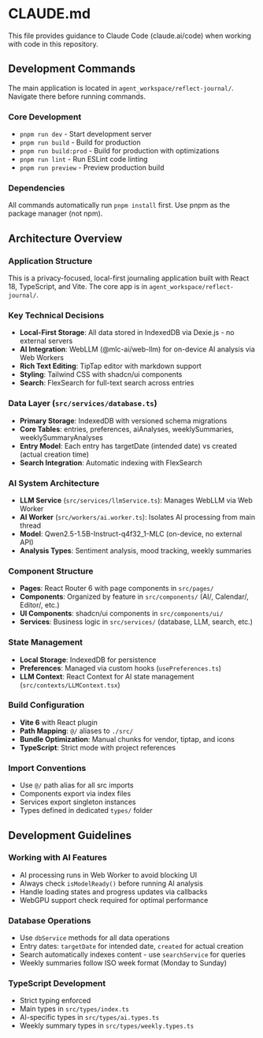 # CLAUDE.md

This file provides guidance to Claude Code (claude.ai/code) when working with code in this repository.

## Development Commands

The main application is located in `agent_workspace/reflect-journal/`. Navigate there before running commands.

### Core Development
- `pnpm run dev` - Start development server
- `pnpm run build` - Build for production  
- `pnpm run build:prod` - Build for production with optimizations
- `pnpm run lint` - Run ESLint code linting
- `pnpm run preview` - Preview production build

### Dependencies
All commands automatically run `pnpm install` first. Use pnpm as the package manager (not npm).

## Architecture Overview

### Application Structure
This is a privacy-focused, local-first journaling application built with React 18, TypeScript, and Vite. The core app is in `agent_workspace/reflect-journal/`.

### Key Technical Decisions
- **Local-First Storage**: All data stored in IndexedDB via Dexie.js - no external servers
- **AI Integration**: WebLLM (@mlc-ai/web-llm) for on-device AI analysis via Web Workers
- **Rich Text Editing**: TipTap editor with markdown support
- **Styling**: Tailwind CSS with shadcn/ui components
- **Search**: FlexSearch for full-text search across entries

### Data Layer (`src/services/database.ts`)
- **Primary Storage**: IndexedDB with versioned schema migrations
- **Core Tables**: entries, preferences, aiAnalyses, weeklySummaries, weeklySummaryAnalyses
- **Entry Model**: Each entry has targetDate (intended date) vs created (actual creation time)
- **Search Integration**: Automatic indexing with FlexSearch

### AI System Architecture
- **LLM Service** (`src/services/llmService.ts`): Manages WebLLM via Web Worker
- **AI Worker** (`src/workers/ai.worker.ts`): Isolates AI processing from main thread
- **Model**: Qwen2.5-1.5B-Instruct-q4f32_1-MLC (on-device, no external API)
- **Analysis Types**: Sentiment analysis, mood tracking, weekly summaries

### Component Structure
- **Pages**: React Router 6 with page components in `src/pages/`
- **Components**: Organized by feature in `src/components/` (AI/, Calendar/, Editor/, etc.)
- **UI Components**: shadcn/ui components in `src/components/ui/`
- **Services**: Business logic in `src/services/` (database, LLM, search, etc.)

### State Management
- **Local Storage**: IndexedDB for persistence
- **Preferences**: Managed via custom hooks (`usePreferences.ts`)
- **LLM Context**: React Context for AI state management (`src/contexts/LLMContext.tsx`)

### Build Configuration
- **Vite 6** with React plugin
- **Path Mapping**: `@/` aliases to `./src/`
- **Bundle Optimization**: Manual chunks for vendor, tiptap, and icons
- **TypeScript**: Strict mode with project references

### Import Conventions
- Use `@/` path alias for all src imports
- Components export via index files
- Services export singleton instances
- Types defined in dedicated `types/` folder

## Development Guidelines

### Working with AI Features
- AI processing runs in Web Worker to avoid blocking UI
- Always check `isModelReady()` before running AI analysis
- Handle loading states and progress updates via callbacks
- WebGPU support check required for optimal performance

### Database Operations
- Use `dbService` methods for all data operations
- Entry dates: `targetDate` for intended date, `created` for actual creation
- Search automatically indexes content - use `searchService` for queries
- Weekly summaries follow ISO week format (Monday to Sunday)

### TypeScript Development
- Strict typing enforced
- Main types in `src/types/index.ts`
- AI-specific types in `src/types/ai.types.ts`
- Weekly summary types in `src/types/weekly.types.ts`